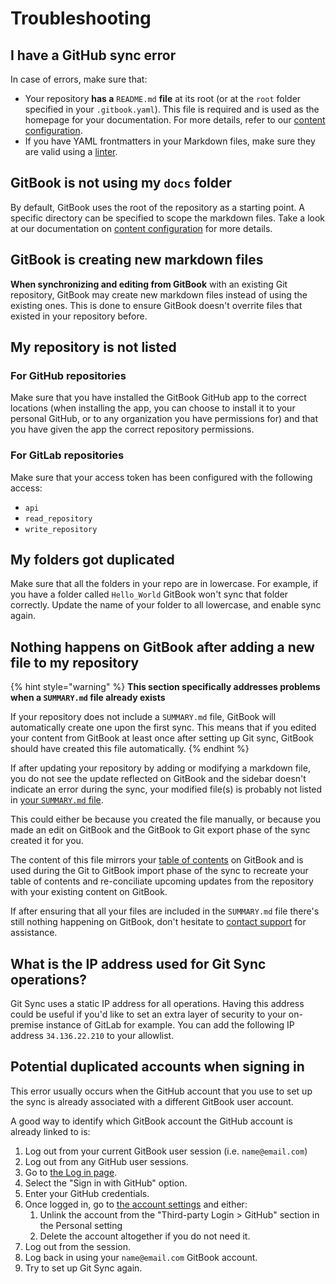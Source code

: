 # Troubleshooting

## I have a GitHub sync error <a href="#i-have-a-github-sync-error" id="i-have-a-github-sync-error"></a>

In case of errors, make sure that:‌

* Your repository **has a** `README.md` **file** at its root (or at the `root` folder specified in your `.gitbook.yaml`). This file is required and is used as the homepage for your documentation. For more details, refer to our [content configuration](content-configuration.md).
* If you have YAML frontmatters in your Markdown files, make sure they are valid using a [linter](http://www.yamllint.com).​

## ​GitBook is not using my `docs` folder <a href="#gitbook-is-not-using-my-docs-folder" id="gitbook-is-not-using-my-docs-folder"></a>

By default, GitBook uses the root of the repository as a starting point. A specific directory can be specified to scope the markdown files. Take a look at our documentation on [content configuration](content-configuration.md) for more details.‌

## GitBook is creating new markdown files <a href="#gitbook-is-creating-new-markdown-files" id="gitbook-is-creating-new-markdown-files"></a>

**When synchronizing and editing from GitBook** with an existing Git repository, GitBook may create new markdown files instead of using the existing ones.‌ This is done to ensure GitBook doesn't overrite files that existed in your repository before.

## ​My repository is not listed <a href="#my-repository-is-not-listed" id="my-repository-is-not-listed"></a>

### For GitHub repositories

Make sure that you have installed the GitBook GitHub app to the correct locations (when installing the app, you can choose to install it to your personal GitHub, or to any organization you have permissions for) and that you have given the app the correct repository permissions.

### For GitLab repositories

Make sure that your access token has been configured with the following access:

* `api`
* `read_repository`
* `write_repository`

## My folders got duplicated

Make sure that all the folders in your repo are in lowercase. For example, if you have a folder called `Hello_World` GitBook won't sync that folder correctly. Update the name of your folder to all lowercase, and enable sync again.

## ​Nothing happens on GitBook after adding a new file to my repository <a href="#nothing-happens-on-gitbook-after-adding-a-new-file-to-my-repository" id="nothing-happens-on-gitbook-after-adding-a-new-file-to-my-repository"></a>

{% hint style="warning" %}
**This section specifically addresses problems when a `SUMMARY.md` file already exists**

If your repository does not include a `SUMMARY.md` file, GitBook will automatically create one upon the first sync. This means that if you edited your content from GitBook at least once after setting up Git sync, GitBook should have created this file automatically.‌
{% endhint %}

If after updating your repository by adding or modifying a markdown file, you do not see the update reflected on GitBook and the sidebar doesn't indicate an error during the sync, your modified file(s) is probably not listed in [your `SUMMARY.md` file](content-configuration.md#summary).‌

This could either be because you created the file manually, or because you made an edit on GitBook and the GitBook to Git export phase of the sync created it for you.

The content of this file mirrors your [table of contents](../../content-editor/editor/navigation.md#table-of-contents) on GitBook and is used during the Git to GitBook import phase of the sync to recreate your table of contents and re-conciliate upcoming updates from the repository with your existing content on GitBook.‌

If after ensuring that all your files are included in the `SUMMARY.md` file there's still nothing happening on GitBook, don't hesitate to [contact support](../../help-and-faq/faq/support.md) for assistance.

## What is the IP address used for Git Sync operations?

Git Sync uses a static IP address for all operations. Having this address could be useful if you'd like to set an extra layer of security to your on-premise instance of GitLab for example. You can add the following IP address `34.136.22.210` to your allowlist.

## Potential duplicated accounts when signing in

This error usually occurs when the GitHub account that you use to set up the sync is already associated with a different GitBook user account.

A good way to identify which GitBook account the GitHub account is already linked to is:

1. Log out from your current GitBook user session (i.e. `name@email.com`)
2. Log out from any GitHub user sessions.
3. Go to [the Log in page](https://app.gitbook.com/login).
4. Select the "Sign in with GitHub" option.
5. Enter your GitHub credentials.
6. Once logged in, go to [the account settings](https://app.gitbook.com/account) and either:
   1. Unlink the account from the "Third-party Login > GitHub" section in the Personal setting
   2. Delete the account altogether if you do not need it.
7. Log out from the session.
8. Log back in using your `name@email.com` GitBook account.
9. Try to set up Git Sync again.

